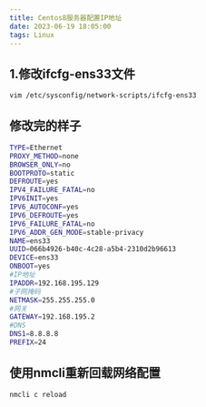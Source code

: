```yaml
---
title: Centos8服务器配置IP地址
date: 2023-06-19 18:05:00
tags: Linux
---
```


## 1.修改ifcfg-ens33文件

```bash
vim /etc/sysconfig/network-scripts/ifcfg-ens33
```

## 修改完的样子

```bash
TYPE=Ethernet
PROXY_METHOD=none
BROWSER_ONLY=no
BOOTPROTO=static
DEFROUTE=yes
IPV4_FAILURE_FATAL=no
IPV6INIT=yes
IPV6_AUTOCONF=yes
IPV6_DEFROUTE=yes
IPV6_FAILURE_FATAL=no
IPV6_ADDR_GEN_MODE=stable-privacy
NAME=ens33
UUID=066b4926-b40c-4c28-a5b4-2310d2b96613
DEVICE=ens33
ONBOOT=yes
#IP地址
IPADDR=192.168.195.129
#子网掩码
NETMASK=255.255.255.0
#网关
GATEWAY=192.168.195.2
#DNS
DNS1=8.8.8.8
PREFIX=24
```

## 使用nmcli重新回载网络配置

```bash
nmcli c reload
```
